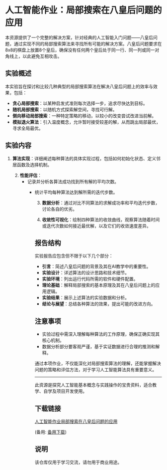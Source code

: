 # 人工智能作业：局部搜索在八皇后问题的应用

本资源提供了一个完整的解决方案，针对经典的人工智能入门问题——八皇后问题，通过实现不同的局部搜索算法来寻找所有可能的解决方案。八皇后问题要求在8x8的棋盘上放置8个皇后，确保没有任何两个皇后处于同一行、同一列或同一对角线上，以此避免互相攻击。

## 实验概述

本实验旨在探讨和比较几种典型的局部搜索算法在解决八皇后问题上的效率与效果，包括：

- **贪心局部搜索**：以某种启发式准则每次选择一步，追求尽快达到目标。
- **随机局部搜索**：以随机方式探索解空间，寻找可行解。
- **侧向移动局部搜索**：一种特定策略的移动，以较小的改变尝试改进当前解。
- **模拟退火算法**：引入温度概念，允许暂时接受较差的解，从而跳出局部最优，寻求全局最优。

## 实验内容

1. **算法实现**：详细阐述每种算法的具体实现过程，包括如何初始化状态、定义邻居函数及选择机制。

   2. **性能评估**：
      - 记录并分析各算法成功找到所有解的平均次数。
         - 统计平均每种算法达到解所需的迭代步数。

            3. **数据分析**：通过对比不同算法的求解成功率和平均迭代步数，讨论各自的优劣。

            4. **收敛性可视化**：绘制四种算法的收敛曲线，观察算法随着时间或迭代次数如何接近最优解，以及它们的收敛速度差异。

            ## 报告结构

            实验报告应包含但不限于以下几个部分：
            - **引言**：简述八皇后问题的背景及其在AI教学中的重要性。
            - **实验设计**：详述算法的设计思路和技术细节。
            - **实验环境**：列出运行代码所需的软件和硬件配置。
            - **理论基础**：解释局部搜索的基本原理及其在八皇后问题上的应用逻辑。
            - **实验结果**：展示上述算法的实验数据和分析。
            - **结论与展望**：总结各种算法的效果，提出可能的改进方向。

            ## 注意事项

            - 实验过程中需深入理解每种算法的工作原理，确保正确实现其核心机制。
            - 数据分析部分要客观严谨，基于实证数据进行合理的推测和解释。

            通过本项作业，不仅能深化对局部搜索算法的理解，还能掌握解决问题的策略和评估方法，对于学习人工智能算法具有重要意义。

            ---

            此资源是探究人工智能基本概念与实践操作的宝贵资料，适合教学、自学及项目开发使用。

            ## 下载链接
            [人工智能作业局部搜索在八皇后问题的应用](https://pan.quark.cn/s/24df8e75957f) 

            (备用: [备用下载](https://pan.baidu.com/s/1puc-fYcoMDtiF2LlL9IDXA?pwd=1234))

            ## 说明

            该仓库仅用于学习交流，请勿用于商业用途。
